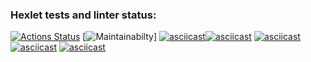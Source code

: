 ### Hexlet tests and linter status:
[![Actions Status](https://github.com/gradrrs/frontend-project-44/actions/workflows/hexlet-check.yml/badge.svg)](https://github.com/gradrrs/frontend-project-44/actions)
[![Maintainabilty](https://codeclimate.com/github/gradrrs/frontend-project-44/maintainability)]
[![asciicast](https://asciinema.org/a/PDfgx2tBFVPPqZTk1xqNFZS37.svg)](https://asciinema.org/a/PDfgx2tBFVPPqZTk1xqNFZS37)[![asciicast](https://asciinema.org/a/sGoS6tZxaElfqosXuKDb7pczU.svg)](https://asciinema.org/a/sGoS6tZxaElfqosXuKDb7pczU)
[![asciicast](https://asciinema.org/a/lhakbFEX9vrPGLeJBKOBvPd3N.svg)](https://asciinema.org/a/lhakbFEX9vrPGLeJBKOBvPd3N)
[![asciicast](https://asciinema.org/a/vYO7MNMrbp9aqy7uOJTBZS0ff.svg)](https://asciinema.org/a/vYO7MNMrbp9aqy7uOJTBZS0ff)
[![asciicast](https://asciinema.org/a/C5Qqm7QJAgsFHOgbI5YC9vDbo.svg)](https://asciinema.org/a/C5Qqm7QJAgsFHOgbI5YC9vDbo)